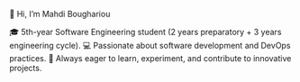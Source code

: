 👋 Hi, I’m Mahdi Boughariou

🎓 5th-year Software Engineering student (2 years preparatory + 3 years engineering cycle).
💻 Passionate about software development and DevOps practices.
🚀 Always eager to learn, experiment, and contribute to innovative projects.
